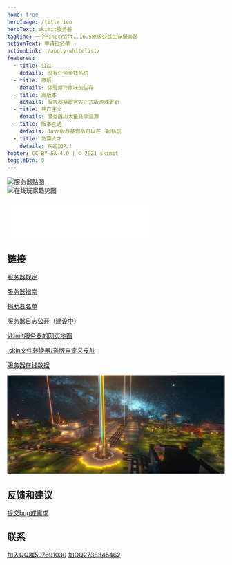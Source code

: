 ```yaml
---
home: true
heroImage: /title.ico
heroText: skimit服务器
tagline: 一个Minecraft1.16.5原版公益生存服务器
actionText: 申请白名单 →
actionLink: ./apply-whitelist/
features:
  - title: 公益
    details: 没有任何金钱系统
  - title: 原版
    details: 体验原汁原味的生存
  - title: 高版本
    details: 服务器紧跟官方正式版游戏更新
  - title: 共产主义
    details: 服务器内大量共享资源
  - title: 版本互通
    details: Java版与基岩版可以在一起畅玩
  - title: 急需人才
    details: 欢迎加入！
footer: CC-BY-SA-4.0 | © 2021 skimit
toggleBtn: 0
---
```


<!--当前在线玩家：<span data-playercounter-ip="play.skimit.cn" data-playercounter-format="{online}/{max}">获取中……</span>  
服务器已经运行了<span id='runtime'>计算中……</span>天-->  
![服务器贴图](https://tietu.iroselle.com/share/tietu/sid/207/main.png)  
![在线玩家趋势图](https://tietu.iroselle.com/share/tietu/data/2602/player.png)  
<iframe frameborder="no" border="0" marginwidth="0" marginheight="0" width=330 height=86 src="//music.163.com/outchain/player?type=2&id=4010198&auto=0&height=66"></iframe>


## 链接
[服务器规定](./rules/)  
  
[服务器指南](./guide/)  
  
[捐助者名单](./donators/)  
  
[服务器日志公开](./logs/)（建设中）
  
[skimit服务器的网页地图](/map/)
  
[.skin文件转换器/盗版自定义皮肤](https://skin.skimit.cn)  
  
[服务器在线数据](https://mc.iroselle.com/server/207/data)  
  
![展示图，挂了请告知](/banner.jpg)  
## 反馈和建议
[提交bug或需求](https://github.com/skimitmc/skimit.cn/issues)  
## 联系
[加入QQ群597691030](https://jq.qq.com/?_wv=1027&k=5GAlEKg)
[加QQ2738345462](http://wpa.qq.com/msgrd?v=3&uin=2738345462&site=qq&menu=yes)